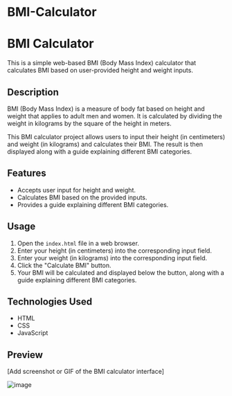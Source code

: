# BMI-Calculator

# BMI Calculator

This is a simple web-based BMI (Body Mass Index) calculator that calculates BMI based on user-provided height and weight inputs.

## Description

BMI (Body Mass Index) is a measure of body fat based on height and weight that applies to adult men and women. It is calculated by dividing the weight in kilograms by the square of the height in meters.

This BMI calculator project allows users to input their height (in centimeters) and weight (in kilograms) and calculates their BMI. The result is then displayed along with a guide explaining different BMI categories.

## Features

- Accepts user input for height and weight.
- Calculates BMI based on the provided inputs.
- Provides a guide explaining different BMI categories.

## Usage

1. Open the `index.html` file in a web browser.
2. Enter your height (in centimeters) into the corresponding input field.
3. Enter your weight (in kilograms) into the corresponding input field.
4. Click the "Calculate BMI" button.
5. Your BMI will be calculated and displayed below the button, along with a guide explaining different BMI categories.

## Technologies Used

- HTML
- CSS
- JavaScript

## Preview

[Add screenshot or GIF of the BMI calculator interface]

![image](https://github.com/vaibhav89-01/BMI-Calculator/assets/142151959/764de5cb-a2ab-4765-8ba8-dee400a8fbbf)

